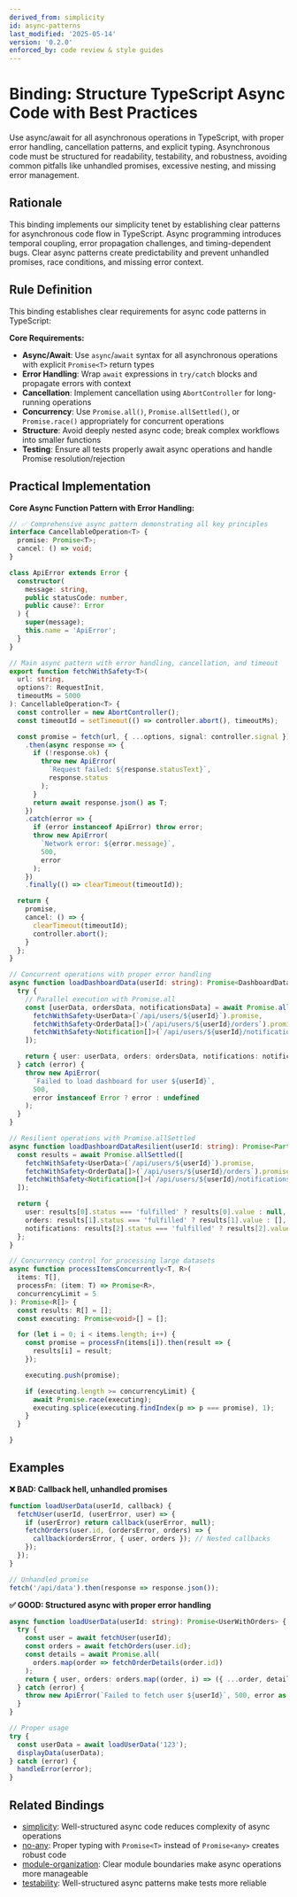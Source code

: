 ```yaml
---
derived_from: simplicity
id: async-patterns
last_modified: '2025-05-14'
version: '0.2.0'
enforced_by: code review & style guides
---
```

# Binding: Structure TypeScript Async Code with Best Practices

Use async/await for all asynchronous operations in TypeScript, with proper error
handling, cancellation patterns, and explicit typing. Asynchronous code must be
structured for readability, testability, and robustness, avoiding common pitfalls like
unhandled promises, excessive nesting, and missing error management.

## Rationale

This binding implements our simplicity tenet by establishing clear patterns for asynchronous code flow in TypeScript. Async programming introduces temporal coupling, error propagation challenges, and timing-dependent bugs. Clear async patterns create predictability and prevent unhandled promises, race conditions, and missing error context.

## Rule Definition

This binding establishes clear requirements for async code patterns in TypeScript:

**Core Requirements:**

- **Async/Await**: Use `async`/`await` syntax for all asynchronous operations with explicit `Promise<T>` return types
- **Error Handling**: Wrap `await` expressions in `try/catch` blocks and propagate errors with context
- **Cancellation**: Implement cancellation using `AbortController` for long-running operations
- **Concurrency**: Use `Promise.all()`, `Promise.allSettled()`, or `Promise.race()` appropriately for concurrent operations
- **Structure**: Avoid deeply nested async code; break complex workflows into smaller functions
- **Testing**: Ensure all tests properly await async operations and handle Promise resolution/rejection

## Practical Implementation

**Core Async Function Pattern with Error Handling:**

```typescript
// ✅ Comprehensive async pattern demonstrating all key principles
interface CancellableOperation<T> {
  promise: Promise<T>;
  cancel: () => void;
}

class ApiError extends Error {
  constructor(
    message: string,
    public statusCode: number,
    public cause?: Error
  ) {
    super(message);
    this.name = 'ApiError';
  }
}

// Main async pattern with error handling, cancellation, and timeout
export function fetchWithSafety<T>(
  url: string,
  options?: RequestInit,
  timeoutMs = 5000
): CancellableOperation<T> {
  const controller = new AbortController();
  const timeoutId = setTimeout(() => controller.abort(), timeoutMs);

  const promise = fetch(url, { ...options, signal: controller.signal })
    .then(async response => {
      if (!response.ok) {
        throw new ApiError(
          `Request failed: ${response.statusText}`,
          response.status
        );
      }
      return await response.json() as T;
    })
    .catch(error => {
      if (error instanceof ApiError) throw error;
      throw new ApiError(
        `Network error: ${error.message}`,
        500,
        error
      );
    })
    .finally(() => clearTimeout(timeoutId));

  return {
    promise,
    cancel: () => {
      clearTimeout(timeoutId);
      controller.abort();
    }
  };
}

// Concurrent operations with proper error handling
async function loadDashboardData(userId: string): Promise<DashboardData> {
  try {
    // Parallel execution with Promise.all
    const [userData, ordersData, notificationsData] = await Promise.all([
      fetchWithSafety<UserData>(`/api/users/${userId}`).promise,
      fetchWithSafety<OrderData[]>(`/api/users/${userId}/orders`).promise,
      fetchWithSafety<Notification[]>(`/api/users/${userId}/notifications`).promise
    ]);

    return { user: userData, orders: ordersData, notifications: notificationsData };
  } catch (error) {
    throw new ApiError(
      `Failed to load dashboard for user ${userId}`,
      500,
      error instanceof Error ? error : undefined
    );
  }
}

// Resilient operations with Promise.allSettled
async function loadDashboardDataResilient(userId: string): Promise<Partial<DashboardData>> {
  const results = await Promise.allSettled([
    fetchWithSafety<UserData>(`/api/users/${userId}`).promise,
    fetchWithSafety<OrderData[]>(`/api/users/${userId}/orders`).promise,
    fetchWithSafety<Notification[]>(`/api/users/${userId}/notifications`).promise
  ]);

  return {
    user: results[0].status === 'fulfilled' ? results[0].value : null,
    orders: results[1].status === 'fulfilled' ? results[1].value : [],
    notifications: results[2].status === 'fulfilled' ? results[2].value : []
  };
}

// Concurrency control for processing large datasets
async function processItemsConcurrently<T, R>(
  items: T[],
  processFn: (item: T) => Promise<R>,
  concurrencyLimit = 5
): Promise<R[]> {
  const results: R[] = [];
  const executing: Promise<void>[] = [];

  for (let i = 0; i < items.length; i++) {
    const promise = processFn(items[i]).then(result => {
      results[i] = result;
    });

    executing.push(promise);

    if (executing.length >= concurrencyLimit) {
      await Promise.race(executing);
      executing.splice(executing.findIndex(p => p === promise), 1);
    }
  }

}
```

## Examples

**❌ BAD: Callback hell, unhandled promises**
```typescript
function loadUserData(userId, callback) {
  fetchUser(userId, (userError, user) => {
    if (userError) return callback(userError, null);
    fetchOrders(user.id, (ordersError, orders) => {
      callback(ordersError, { user, orders }); // Nested callbacks
    });
  });
}

// Unhandled promise
fetch('/api/data').then(response => response.json());
```

**✅ GOOD: Structured async with proper error handling**
```typescript
async function loadUserData(userId: string): Promise<UserWithOrders> {
  try {
    const user = await fetchUser(userId);
    const orders = await fetchOrders(user.id);
    const details = await Promise.all(
      orders.map(order => fetchOrderDetails(order.id))
    );
    return { user, orders: orders.map((order, i) => ({ ...order, details: details[i] })) };
  } catch (error) {
    throw new ApiError(`Failed to fetch user ${userId}`, 500, error as Error);
  }
}

// Proper usage
try {
  const userData = await loadUserData('123');
  displayData(userData);
} catch (error) {
  handleError(error);
}
```

## Related Bindings

- [simplicity](../../tenets/simplicity.md): Well-structured async code reduces complexity of async operations
- [no-any](no-any.md): Proper typing with `Promise<T>` instead of `Promise<any>` creates robust code
- [module-organization](module-organization.md): Clear module boundaries make async operations more manageable
- [testability](../../tenets/testability.md): Well-structured async patterns make tests more reliable
